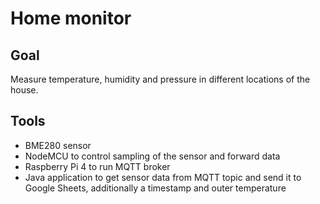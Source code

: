 # Home monitor

## Goal
Measure temperature, humidity and pressure in different locations of the house.

## Tools
- BME280 sensor
- NodeMCU to control sampling of the sensor and forward data
- Raspberry Pi 4 to run MQTT broker
- Java application to get sensor data from MQTT topic and send it to Google Sheets, additionally a timestamp and outer temperature
